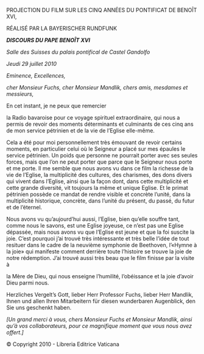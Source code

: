 PROJECTION DU FILM SUR LES CINQ ANNÉES DU PONTIFICAT DE BENOÎT XVI,

RÉALISÉ PAR LA BAYERISCHER RUNDFUNK

***DISCOURS DU PAPE BENOÎT XVI***

*Salle des Suisses du palais pontifical de Castel Gandolfo*

*Jeudi 29 juillet 2010*

*Eminence, Excellences,*

*cher Monsieur Fuchs, cher Monsieur Mandlik, chers amis, mesdames et messieurs,*

En cet instant, je ne peux que remercier

la Radio
bavaroise pour ce voyage spirituel extraordinaire, qui nous a permis de revoir des moments déterminants et culminants de ces cinq ans de mon service pétrinien et de la vie de l’Eglise elle-même.

Cela a été pour moi personnellement très émouvant de revoir certains moments, en particulier celui où le Seigneur a placé sur mes épaules le service pétrinien. Un poids que personne ne pourrait porter avec ses seules forces, mais que l’on ne peut porter que parce que le Seigneur nous porte et me porte. Il me semble que nous avons vu dans ce film la richesse de la vie de l’Eglise, la multiplicité des cultures, des charismes, des dons divers qui vivent dans l’Eglise, ainsi que la façon dont, dans cette multiplicité et cette grande diversité, vit toujours la même et unique Eglise. Et le primat pétrinien possède ce mandat de rendre visible et concrète l’unité, dans la multiplicité historique, concrète, dans l’unité du présent, du passé, du futur et de l’éternel.

Nous avons vu qu’aujourd’hui aussi, l’Eglise, bien qu’elle souffre tant, comme nous le savons, est une Eglise joyeuse, ce n’est pas une Eglise dépassée, mais nous avons vu que l’Eglise est jeune et que la foi suscite la joie. C’est pourquoi j’ai trouvé très intéressante et très belle l’idée de tout resituer dans le cadre de la neuvième symphonie de Beethoven, l’«Hymne à la joie» qui manifeste comment derrière toute l’histoire se trouve la joie de notre rédemption. J’ai trouvé aussi très beau que le film finisse par la visite à

la Mère
de Dieu, qui nous enseigne l’humilité, l’obéissance et la joie d’avoir Dieu parmi nous.

Herzliches Vergelt’s Gott, lieber Herr Professor Fuchs, lieber Herr Mandlik, Ihnen und allen Ihren Mitarbeitern für diesen wunderbaren Augenblick, den Sie uns geschenkt haben.

*\[Un grand merci à vous, chers Monsieur Fuchs et Monsieur Mandlik, ainsi qu’à vos collaborateurs, pour ce magnifique moment que vous nous avez offert.\]*

© Copyright 2010 - Libreria Editrice Vaticana